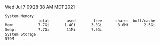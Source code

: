 Wed Jul  7 09:28:38 AM MDT 2021
```bash
System Memory
               total        used        free      shared  buff/cache   available
Mem:           7.7Gi       1.4Gi       3.8Gi       8.0Mi       2.5Gi       6.0Gi
Swap:          7.7Gi        11Mi       7.6Gi
System Storage
579M	.
```
